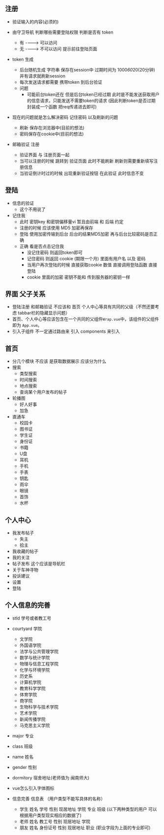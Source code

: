 ## 注册
- 验证输入的内容(必须的)
- 由守卫导航 判断哪些需要登陆权限 判断是否有 token
    + 有 ----> 可以访问
    + 无 ----> 不可以访问 提示前往登陆页面

- token 生成
    + 后台随机生成 字符串 保存在session中 过期时间为 1000*60*20(20分钟) 并有请求就刷新session
    + 每次发送请求都需要 携带token 到后台验证
    + 问题
        * 可能前台token还在 但是后台token已经过期 此时是不能发送获取用户的信息请求，只能发送不需要token的请求 (因此判断token是否过期 封装成一个函数 把req传递进去即可)
        
- 现在的问题就是怎么解决密码 记住密码 以及刷新的问题
    + 刷新 保存在浏览器中(目前的想法)
    + 密码保存在cookie中(目前的想法)

- 邮箱验证 注册
    + 验证界面 与 注册页面一起
    + 当可以注册的时候 跳转到 验证页面 此时不能刷新 刷新则需要重新填写注册信息
    + 当验证倒计时过的时候 出现重新验证按钮 在此验证 此时信息不变

## 登陆 
- 信息的验证
    + 这个不用说了
- 记住我
    + 此时 密钥key 和密钥偏移量vi 暂且由前端 和 后端 约定
    + 注册的时候 应该使用 MD5 加密再保存
    + 登陆 使用加密传输到后台 后台的结果MD5加密 再与后台比较密码是否正确
    + 正确 看是否点击记住我
        * 没记住密码 则返回token即可
        * 记住密码 则返回 cookie (期限一个月) 里面有用户名 以及 密码
        * 当用户再次登陆的时候 直接获取cookie 数值 直接调用登陆函数 直接登陆
        + cookie 里面的加密 密钥不能和 传到服务器的密钥一样

## 界面 父子关系
- 登陆注册 和邮箱验证 不应该和 首页 个人中心等具有共同的父级（不然还要考虑 tabbar栏的隐藏显示问题）
- 首页、个人中心等应该包含在一个共同的父组件`Wrap.vue`中，该组件的父组件即为 `App.vue`。
- 引入子组件 不一定通过路由来 引入 components 来引入

## 首页
- 分几个模块 不应该 是获取数据展示 应该分为什么
- 搜索
    + 类型搜索
    + 时间搜索
    + 地点搜索
    + 查询某个用户发布的帖子
- 轮播图
    + 好人好事
    + 加急
- 直通车
    + 校园卡
    + 图书证
    + 学生证
    + 身份证
    + 书籍
    + U盘
    + 耳机
    + 手机
    + 手表
    + 钥匙
    + 雨伞
    + 眼镜
    + 首饰
    + 水杯



## 个人中心
- 我发布帖子
    + 失主
    + 拾主
- 我收藏的帖子
- 我的关注
- 帖子发布 这个应该是导航栏
- 关于车神寻物
- 投诉建议
- 设置
- 登陆

## 个人信息的完善
- stId 学号或者教工号
- courtyard 学院
    + 文学院
    + 外国语学院
    + 法学与公共管理学院
    + 数学与统计学院
    + 物理与信息工程学院
    + 化学与环境学院
    + 历史系
    + 计算机学院
    + 教育科学学院
    + 体育学院
    + 商学院
    + 生物科学与技术学院
    + 艺术学院
    + 新闻传播学院
    + 马克思主义学院
- major 专业
- class 班级
- name 姓名
- gender 性别
- dormitory 宿舍地址(老师值为 闽南师大)

- vue怎么引入字体图标 <van-icon class="iconfont"  class-prefix='icon' name="guanyu" />

 
- 信息完善 信息表 （用户类型不能写具体的名称）
    + 学生 姓名 学号 性别 现居地址 学院  专业 班级 (以下两种类型的用户 可以根据用户类型现实相应的数据了)
    + 老师 姓名 教工号 性别 现居地址 学院 
    + 朋友 姓名 身份证号 性别 现居地址 职业 (职业字段为上面的专业即可)

